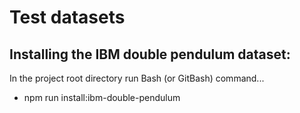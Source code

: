 # Test datasets

## Installing the IBM double pendulum dataset:

In the project root directory run Bash (or GitBash) command...
  - npm run install:ibm-double-pendulum